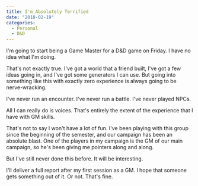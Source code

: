 ```yaml
---
title: I'm Absolutely Terrified
date: "2018-02-19"
categories:
  - Personal
  - D&D
---
```


I'm going to start being a Game Master for a D&D game on Friday.
I have no idea what I'm doing.

That's not exactly true.
I've got a world that a friend built, I've got a few ideas going in, and I've got some generators I can use.
But going into something like this with exactly zero experience is always going to be nerve-wracking.

I've never run an encounter.
I've never run a battle.
I've never played NPCs.

All I can really do is voices.
That's entirely the extent of the experience that I have with GM skills.

That's not to say I won't have a lot of fun.
I've been playing with this group since the beginning of the semester, and our campaign has been an absolute blast.
One of the players in my campaign is the GM of our main campaign, so he's been giving me pointers along and along.

But I've still never done this before.
It will be interesting.

I'll deliver a full report after my first session as a GM.
I hope that someone gets something out of it.
Or not.
That's fine.
